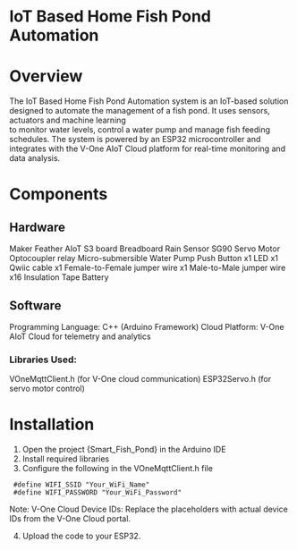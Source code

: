 # IoT Based Home Fish Pond Automation

 # Overview
 The IoT Based Home Fish Pond Automation system is an IoT-based solution designed to automate the management of a fish pond. It uses sensors, actuators and machine learning   
 to monitor water levels, control a water pump and manage fish feeding schedules. The system is powered by an ESP32 microcontroller and integrates with the V-One 
 AIoT Cloud platform for real-time monitoring and data analysis.


# Components
 ## Hardware
Maker Feather AIoT S3 board
Breadboard
Rain Sensor
SG90 Servo Motor
Optocoupler relay
Micro-submersible Water Pump
Push Button x1
LED x1
Qwiic cable x1
Female-to-Female jumper wire x1
Male-to-Male jumper wire x16
Insulation Tape
Battery


 ## Software
Programming Language: C++ (Arduino Framework)
Cloud Platform: V-One AIoT Cloud for telemetry and analytics

 ### Libraries Used:
VOneMqttClient.h (for V-One cloud communication)
ESP32Servo.h (for servo motor control)


# Installation
 1. Open the project {Smart_Fish_Pond} in the Arduino IDE
 2. Install required libraries
 3. Configure the following in the VOneMqttClient.h file
 ```
  #define WIFI_SSID "Your_WiFi_Name"
  #define WIFI_PASSWORD "Your_WiFi_Password"
 ```
Note:
 V-One Cloud Device IDs: Replace the placeholders with actual device IDs from the V-One Cloud portal.

4. Upload the code to your ESP32.




